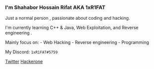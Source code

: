 
### I'm Shahabor Hossain Rifat AKA 1xR1FAT


Just a normal person , passionate about coding and hacking.

I'm currently learning C++ & Java, Web Exploitation, and Reverse engineering .

Mainly focus on:
    - Web Hacking
    - Reverse engineering
    - Programming 



My Discord: `1xR1FAT#5759`

[Twitter](https://twitter.com/1xR1Fat)               [Hackerone](https://hackerone.com/1xr1fat?type=user)
